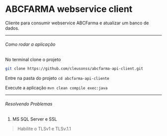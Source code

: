 # ABCFARMA webservice client
Cliente para consumir webservice ABCFarma e atualizar um banco de dados.

---
###### Como rodar a aplicação
 No terminal clone o projeto
```bash 
git clone https://github.com/cleusonss/abcfarma-api-client.git 
```

 Entre na pasta do projeto
``` cd abcfarma-api-cliente ```

 Execute a aplicação
``` mvn clean compile exec:java ```

---
###### Resolvendo Problemas
1. MS SQL Server e SSL
> Habilite o TLSv1 e TLSv.1.1
